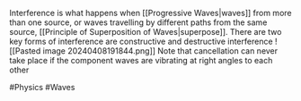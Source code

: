 Interference is what happens when [[Progressive Waves|waves]] from more than one source, or waves travelling by different paths from the same source, [[Principle of Superposition of Waves|superpose]]. There are two key forms of interference are constructive and destructive interference
![[Pasted image 20240408191844.png]]
Note that cancellation can never take place if the component waves are vibrating at right angles to each other

#Physics #Waves 
